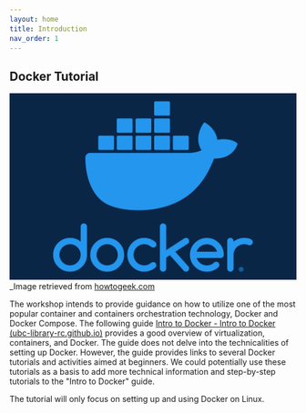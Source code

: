 ```yaml
---
layout: home
title: Introduction
nav_order: 1
---
```


## Docker Tutorial

![docker-logo](assets/img/docker-logo.png)_Image retrieved from [howtogeek.com](https://www.howtogeek.com/733522/docker-for-beginners-everything-you-need-to-know/)

The workshop intends to provide guidance on how to utilize one of the most popular container and containers orchestration technology, Docker and Docker Compose. The following guide [Intro to Docker - Intro to Docker (ubc-library-rc.github.io)](https://ubc-library-rc.github.io/intro-docker/) provides a good overview of virtualization, containers, and Docker. The guide does not delve into the technicalities of setting up Docker. However, the guide provides links to several Docker tutorials and activities aimed at beginners. We could potentially use these tutorials as a basis to add more technical information and step-by-step tutorials to the "Intro to Docker" guide.  

The tutorial will only focus on setting up and using Docker on Linux.  
